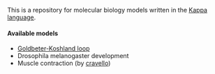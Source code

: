 This is a repository for molecular biology models written in the <a href="http://www.kappalanguage.org">Kappa language</a>.

#### Available models
 * <a href="http://rulebase.org/showcase_books/182387-Goldbeter-Koshland-loop">Goldbeter-Koshland loop</a>
 * Drosophila melanogaster development
 * Muscle contraction (by <a href="https://github.com/cravello">cravello</a>)
